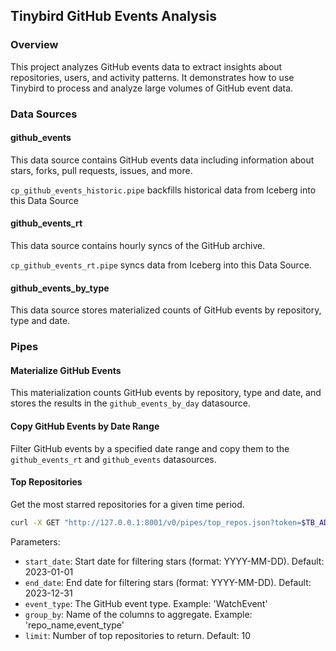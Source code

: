 
## Tinybird GitHub Events Analysis

### Overview

This project analyzes GitHub events data to extract insights about repositories, users, and activity patterns. It demonstrates how to use Tinybird to process and analyze large volumes of GitHub event data.

### Data Sources

#### github_events
This data source contains GitHub events data including information about stars, forks, pull requests, issues, and more.

`cp_github_events_historic.pipe` backfills historical data from Iceberg into this Data Source

#### github_events_rt
This data source contains hourly syncs of the GitHub archive.

`cp_github_events_rt.pipe` syncs data from Iceberg into this Data Source.

#### github_events_by_type
This data source stores materialized counts of GitHub events by repository, type and date.

### Pipes

#### Materialize GitHub Events
This materialization counts GitHub events by repository, type and date, and stores the results in the `github_events_by_day` datasource.

#### Copy GitHub Events by Date Range
Filter GitHub events by a specified date range and copy them to the `github_events_rt` and `github_events` datasources.

#### Top Repositories
Get the most starred repositories for a given time period.

```bash
curl -X GET "http://127.0.0.1:8001/v0/pipes/top_repos.json?token=$TB_ADMIN_TOKEN&start_date=2023-01-01&end_date=2023-12-31&limit=10&event_type=WatchEvent"
```

Parameters:
- `start_date`: Start date for filtering stars (format: YYYY-MM-DD). Default: 2023-01-01
- `end_date`: End date for filtering stars (format: YYYY-MM-DD). Default: 2023-12-31
- `event_type`: The GitHub event type. Example: 'WatchEvent'
- `group_by`: Name of the columns to aggregate. Example: 'repo_name,event_type'
- `limit`: Number of top repositories to return. Default: 10

